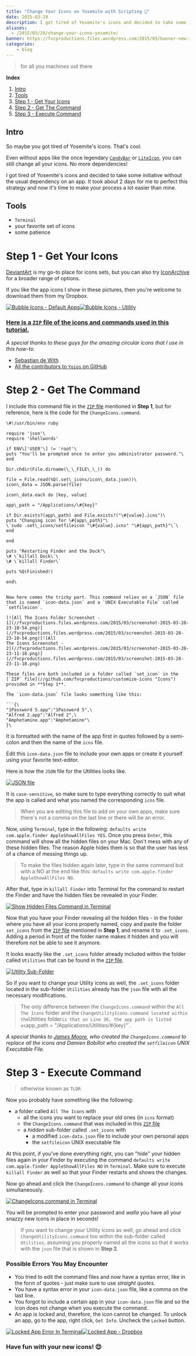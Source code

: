 ```yaml
---
title: "Change Your Icons on Yosemite with Scripting 🔧"
date: 2015-03-29
description: I got tired of Yosemite's icons and decided to take some initiative without the usual dependency on an app. It took about 2 days for me to perfect this strategy and now it's time to make your process a lot easier than mine.
aliases:
  - /2015/03/29/change-your-icons-yosemite/
banner: https://fvcproductions.files.wordpress.com/2015/03/banner-new-icons.png?w=1024&h=435&crop=1
categories:
    - blog
---
```


> for all you machines out there

**Index**

1.  [Intro](#section-intro)
2.  [Tools](#section-tools)
3.  [Step 1 - Get Your Icons](#section-step1)
4.  [Step 2 - Get The Command](#section-step2)
5.  [Step 3 - Execute Command](#section-step3)

## Intro

So maybe you got tired of Yosemite's icons. That's cool.

Even without apps like the once legendary [`CandyBar`](//www.panic.com/blog/candybar-mountain-lion-and-beyond/ 'CandyBar') or [`LiteIcon`](//www.freemacsoft.net/liteicon/ 'LiteIcon'), you can still change all your icons. No more dependencies!

I got tired of Yosemite's icons and decided to take some initiative without the usual dependency on an app. It took about 2 days for me to perfect this strategy and now it's time to make your process a lot easier than mine.

## Tools

* `Terminal`
* your favorite set of icons
* some patience

# Step 1 - Get Your Icons

[DeviantArt](//www.deviantart.com 'DeviantArt') is my go-to place for icons sets, but you can also try [IconArchive](//www.iconarchive.com/ 'IconArchive') for a broader range of options.

If you like the app icons I show in these pictures, then you're welcome to download them from my Dropbox.

[![Bubble Icons - Default
Apps](//fvcproductions.files.wordpress.com/2015/03/screenshot-2015-03-27-11-32-49.png)](//fvcproductions.files.wordpress.com/2015/03/screenshot-2015-03-27-11-32-49.png)[![Bubble
Icons -
Utility](//fvcproductions.files.wordpress.com/2015/03/screenshot-2015-03-27-11-47-53.png)](//fvcproductions.files.wordpress.com/2015/03/screenshot-2015-03-27-11-47-53.png)

### [Here is a `ZIP` file of the icons and commands used in this tutorial.](//github.com/fvcproductions/customize-icons 'Icons')

_A special thanks to these guys for the amazing circular icons that I use in this how-to._

* [Sebastian de With](//dewith.com/ 'deWith')
* [All the contributors to `Yoios` on GitHub](//github.com/mmarfil/yoios 'Yoios')

# Step 2 - Get The Command

I include this command file in the [`ZIP` file](//github.com/fvcproductions/customize-icons 'Icons') mentioned in **Step 1**, but for reference, here is the code for the `ChangeIcons.command`.

````
\#!/usr/bin/env ruby

require 'json'\
require 'shellwords'

if ENV\['USER'\] != 'root'\
puts "You'll be prompted once to enter you administrator password."\
end

Dir.chdir(File.dirname(\_\_FILE\_\_)) do

file = File.read(%Q(.set\_icons/icon\_data.json))\
icon\_data = JSON.parse(file)

icon\_data.each do |key, value|

app\_path = "/Applications/\#{key}"

if Dir.exists?(app\_path) and File.exists?("\#{value}.icns")\
puts "Changing icon for \#{app\_path}"\
\`sudo .set\_icons/setfileicon "\#{value}.icns" "\#{app\_path}"\`\
end

end

puts "Restarting Finder and the Dock"\
\# \`killall Dock\`\
\# \`killall Finder\`

puts %Q(Finished!)

end\


Now here comes the tricky part. This command relies on a `JSON` file
that is named `icon-data.json` and a `UNIX Executable File` called
`setfileicon`.

[![All The Icons Folder Screenshot -
1](//fvcproductions.files.wordpress.com/2015/03/screenshot-2015-03-28-23-10-54.png)](//fvcproductions.files.wordpress.com/2015/03/screenshot-2015-03-28-23-10-54.png)[![All
The Icons Screenshot -
2](//fvcproductions.files.wordpress.com/2015/03/screenshot-2015-03-28-23-11-18.png)](//fvcproductions.files.wordpress.com/2015/03/screenshot-2015-03-28-23-11-18.png)

These files are both included in a folder called `set_icon` in the
[`ZIP` file](//github.com/fvcproductions/customize-icons "Icons")
provided in **Step 1**.

The `icon-data.json` file looks something like this:

```{\
"1Password 5.app":"1Password 5",\
"Alfred 2.app":"Alfred 2",\
"Amphetamine.app":"Amphetamine"\
}\
````

It is formatted with the name of the app first in quotes followed by a semi-colon and then the name of the `icns` file.

Edit this `icon-data.json` file to include your own apps or create it yourself using your favorite text-editor.

Here is how the `JSON` file for the Utilities looks like.

[![JSON
file](//fvcproductions.files.wordpress.com/2015/03/screenshot-2015-03-28-23-49-06.png)](//fvcproductions.files.wordpress.com/2015/03/screenshot-2015-03-28-23-49-06.png)

It is `case-sensitive`, so make sure to type everything correctly to suit what the app is called and what you named the corresponding `icns` file.

> When you are editing this file to add on your own apps, make sure there's not a comma on the last line or there will be an error.

Now, using `Terminal`, type in the following: `defaults write com.apple.finder AppleShowAllFiles YES`. Once you press `Enter`, this command will show all the hidden files on your Mac. Don't mess with any of these hidden files. The reason Apple hides them is so that the user has less of a chance of messing things up.

> To make the files hidden again later, type in the same command but with a NO at the end like this: `defaults write com.apple.finder AppleShowAllFiles NO`.

After that, type in `killall Finder` into Terminal for the command to restart the Finder and have the hidden files be revealed in your Finder.

[![Show Hidden Files Command in
Terminal](//fvcproductions.files.wordpress.com/2015/03/screenshot-2015-03-29-00-21-37.png)](//fvcproductions.files.wordpress.com/2015/03/screenshot-2015-03-29-00-21-37.png)

Now that you have your Finder revealing all the hidden files - in the folder where you have all your icons properly named, copy and paste the folder `set_icons` from the [`ZIP` file](//github.com/fvcproductions/customize-icons 'Icons') mentioned in **Step 1**, and rename it to `.set_icons`. Adding a period in front of the folder name makes it hidden and you will therefore not be able to see it anymore.

It looks exactly like the `.set_icons` folder already included within the folder called `Utilities` that can be found in the [`ZIP` file](//github.com/fvcproductions/customize-icons 'Icons').

[![Utility
Sub-Folder](//fvcproductions.files.wordpress.com/2015/03/screenshot-2015-03-28-23-11-42.png)](//fvcproductions.files.wordpress.com/2015/03/screenshot-2015-03-28-23-11-42.png)

So if you want to change your Utility icons as well, the `.set_icons` folder located in the sub-folder `Utilities` already has the `json` file with all the necessary modifications.

> The only difference between the `ChangeIcons.command` within the `All The Icons` folder and the `ChangeUtilityIcons.command located within the`Utilities folder`is that on Line 36, the app path is listed as`app_path = "/Applications/Utilities/\#{key}"\`.

_A special thanks to [James Moore](//twitter.com/foozmeat 'James Moore'), who created the `ChangeIcons.command` to replace all the icons and Damien Bobillot who created the `setfileicon` UNIX Executable File._

# Step 3 - Execute Command

> otherwise known as `TLDR`

Now you probably have something like the following:

* a folder called `All The Icons` with
  * all the icons you want to replace your old ones (in `icns` format)
  * the `ChangeIcons.command` that was included in this [`ZIP` file](//github.com/fvcproductions/customize-icons 'Icons')
  * a _hidden_ sub-folder called `.set_icons` with
    * a modified `icon-data.json` file to include your own personal apps
    * the `setfileicon` UNIX executable file

At this point, if you've done everything right, you can "hide" your hidden files again in your Finder by executing the command `defaults write com.apple.finder AppleShowAllFiles NO` in `Terminal`. Make sure to execute `killall Finder` as well so that your Finder restarts and shows the changes.

Now go ahead and click the `ChangeIcons.command` to change all your icons simultaneously.

[![ChangeIcons.command in
Terminal](//fvcproductions.files.wordpress.com/2015/03/screenshot-2015-03-29-00-01-44.png)](//fvcproductions.files.wordpress.com/2015/03/screenshot-2015-03-29-00-01-44.png)

You will be prompted to enter your password and _walla_ you have all your snazzy new icons in place in seconds!

> If you want to change your Utility icons as well, go ahead and click `ChangeUtilityIcons.command` too within the sub-folder called `Utilities`, assuming you properly named all the icons so that it works with the `json` file that is shown in **Step 2**.

### **Possible Errors You May Encounter**

* You tried to edit the command files and now have a syntax error, like in the form of quotes - just make sure to use _straight quotes_.
* You have a syntax error in your `icon-data.json` file, like a comma on the last line.
* You forgot to include a certain app in your `icon-data.json` file and so the icon does not change when you execute the command.
* An app is locked and, therefore, the icon cannot be changed. To unlock an app, go to the app, right click, `Get Info`. Uncheck the `Locked` button.

[![Locked App Error In
Terminal](//fvcproductions.files.wordpress.com/2015/03/screenshot-2015-03-29-00-01-54.png)](//fvcproductions.files.wordpress.com/2015/03/screenshot-2015-03-29-00-01-54.png)[![Locked
App -
Dropbox](//fvcproductions.files.wordpress.com/2015/03/screenshot-2015-03-29-00-09-37.png)](//fvcproductions.files.wordpress.com/2015/03/screenshot-2015-03-29-00-09-37.png)

### Have fun with your new icons! 😍
